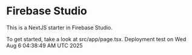 # Firebase Studio

This is a NextJS starter in Firebase Studio.

To get started, take a look at src/app/page.tsx.
Deployment test on Wed Aug  6 04:38:49 AM UTC 2025
